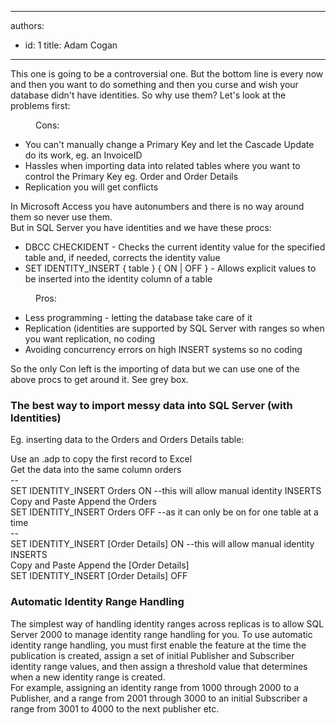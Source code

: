 

---
authors:
  - id: 1
    title: Adam Cogan
---




<span class='intro'> <p class="ssw15-rteElement-P">​​​​This one is going to be a controversial one. But the bottom line is every now and then you want to do something and then you curse and wish your database didn't have&#160;identities. So why use them? Let's look at the problems first&#58;​​​<br></p> </span>

<dd class="ssw15-rteElement-FigureBad">​Con​s&#58;</dd><ul><li>You can't manually change a Primary Key and let the Cascade Update do its work, eg. an InvoiceID</li><li>Hassles when importing data into related tables where you want to control the Primary Key eg. Order and Order Details</li><li>Replication you will get conflicts</li></ul><p>​In Microsoft Access you have autonumbers and there is no way around them so never use them.<br>But in SQL Server you have identities and we have these procs&#58;<br></p><ul><li>DBCC CHECKIDENT - Checks the current identity value for the specified table and, if needed, corrects the identity value</li><li>SET IDENTITY_INSERT &#123; table &#125; &#123; ON | OFF &#125; - Allows explicit values to be inserted into the identity column of a table</li></ul><dd class="ssw15-rteElement-FigureGood">Pros&#58;​​<br></dd><ul><li>Less programming - letting the database take care of it</li><li>Replication (identities are supported by SQL Server with ranges so when you want replication, no coding</li><li>Avoiding concurrency errors on high INSERT systems so no coding</li></ul><p>So the only Con left is the importing of data but we can use one of the above procs to get around it. See grey box.</p><h3 class="ssw15-rteElement-H3">The best way to import messy data into SQL Server (with Identities)​<br></h3><p>Eg. inserting data to the Orders and Orders Details table&#58;<br></p><p class="ssw15-rteElement-CodeArea">​Use an .adp to copy the first record to Excel<br>Get the data into the same column orders<br>--<br>SET IDENTITY_INSERT Orders ON --this will allow manual identity INSERTS<br>Copy and Paste Append the Orders<br>SET IDENTITY_INSERT Orders OFF --as it can only be on for one table at a time<br>--<br>SET IDENTITY_INSERT [Order Details] ON --this will allow manual identity INSERTS<br>Copy and Paste Append the [Order Details]<br>SET IDENTITY_INSERT [Order Details] OFF​​<br></p><h3 class="ssw15-rteElement-H3">Automatic Identity Range Handling​<br></h3><p>The simplest way of handling identity ranges across replicas is to allow SQL Server 2000 to manage identity range handling for you. To use automatic identity range handling, you must first enable the feature at the time the publication is created, assign a set of initial Publisher and Subscriber identity range values, and then assign a threshold value that determines when a new identity range is created.<br>For example, assigning an identity range from 1000 through 2000 to a Publisher, and a range from 2001 through 3000 to an initial Subscriber a range from 3001 to 4000 to the next publisher etc.​<br></p>


